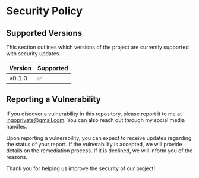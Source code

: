 # Security Policy

## Supported Versions

This section outlines which versions of the project are currently supported with security updates.

| Version | Supported          |
| ------- | ------------------ |
| v0.1.0   | :white_check_mark: |

## Reporting a Vulnerability

If you discover a vulnerability in this repository, please report it to me at ingoprivate@gmail.com. You can also reach out through my social media handles.

Upon reporting a vulnerability, you can expect to receive updates regarding the status of your report. If the vulnerability is accepted, we will provide details on the remediation process. If it is declined, we will inform you of the reasons.

Thank you for helping us improve the security of our project!
